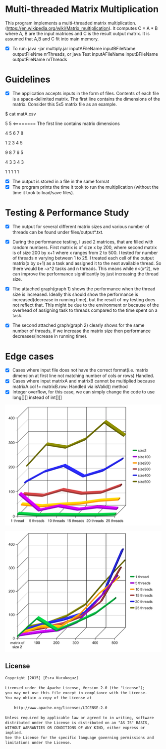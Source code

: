 # Multi-threaded Matrix Multiplication

This program implements a multi-threaded matrix multiplication. (https://en.wikipedia.org/wiki/Matrix_multiplication).
It computes C = A * B where A, B are the input matrices and C is the result output matrix. It is assumed that A,B and C fit into main memory.
* [x] To run:
java -jar multiply.jar inputAFileName inputBFileName outputFileNme nrThreads, or
java Test inputAFileName inputBFileName outputFileName nrThreads

# Guidelines
* [x] The application accepts inputs in the form of files. Contents of each file is a space-delimited matrix. The first line contains the dimensions of the matrix. Consider this 5x5 matrix file as an example. 

$ cat matA.csv

5 5              <======== The first line contains matrix dimensions

4 5 6 7 8

1 2 3 4 5

9 8 7 6 5

4 3 3 4 3

1 1 1 1 1

* [x] The output is stored in a file in the same format
* [x] The program prints the time it took to run the multiplication (without the time it took to load/save files).

# Testing & Performance Study

* [x] The output for several different matrix sizes and various number of threads can be found under files/output*.txt.

* [x] During the performance testing, I used 2 matrices, that are filled with random numbers. First matrix is of size x by 200, where second matrix is of size 200 by x+1 where x ranges from 2 to 500. I tested for number of threads n varying between 1 to 25. I treated each cell of the output matrix(x by x+1) as a task and assigned it to the next available thread. So there would be ~x^2 tasks and n threads. This means while n<(x^2), we can improve the performance significantly by just increasing the thread size.

* [x] The attached graph(graph 1) shows the performance when the thread size is increased. Ideally this should show the performance is increased(decrease in running time), but the result of my testing does not reflect that. This might be due to the environment or because of the overhead of assigning task to threads compared to the time spent on a task. 

* [x] The second attached graph(graph 2) clearly shows for the same number of threads, if we increase the matrix size then performance decreases(increase in running time).

# Edge cases

* [x] Cases where input file does not have the correct format(i.e. matrix dimension at first line not matching number of cols or rows) Handled.
* [x] Cases where input matrixA and matrixB cannot be multiplied because matrixA.col != matrixB.row: Handled via isValid() method
* [x] Integer overflow, for this case, we can simply change the code to use long[][] instead of int[][]

![alt tag](https://github.com/esrako/Matrix-Multiplication/blob/master/files/graph1.png)

![alt tag](https://github.com/esrako/Matrix-Multiplication/blob/master/files/graph2.png)

## License

    Copyright [2015] [Esra Kucukoguz]

    Licensed under the Apache License, Version 2.0 (the "License");
    you may not use this file except in compliance with the License.
    You may obtain a copy of the License at

        http://www.apache.org/licenses/LICENSE-2.0

    Unless required by applicable law or agreed to in writing, software
    distributed under the License is distributed on an "AS IS" BASIS,
    WITHOUT WARRANTIES OR CONDITIONS OF ANY KIND, either express or implied.
    See the License for the specific language governing permissions and
    limitations under the License.
